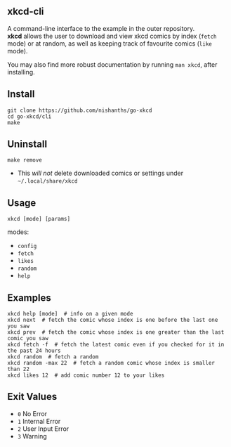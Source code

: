 xkcd-cli
---

A command-line interface to the example in the outer repository.  
**xkcd** allows the user to download and view xkcd comics by index (`fetch` mode) or at random, as well as keeping track of favourite comics (`like` mode).  
  
You may also find more robust documentation by running `man xkcd`, after installing.  

## Install
```shell
git clone https://github.com/nishanths/go-xkcd
cd go-xkcd/cli
make
```

## Uninstall
```shell
make remove
```
- This _will not_ delete downloaded comics or settings under `~/.local/share/xkcd`  

## Usage
```shell
xkcd [mode] [params]
```
modes:
- `config`  
- `fetch`  
- `likes`  
- `random`  
- `help`  

## Examples
```shell
xkcd help [mode]  # info on a given mode
xkcd next  # fetch the comic whose index is one before the last one you saw
xkcd prev  # fetch the comic whose index is one greater than the last comic you saw
xkcd fetch -f  # fetch the latest comic even if you checked for it in the past 24 hours
xkcd random  # fetch a random
xkcd random -max 22  # fetch a random comic whose index is smaller than 22
xkcd likes 12  # add comic number 12 to your likes
```

## Exit Values
- `0` No Error  
- `1` Internal Error  
- `2` User Input Error  
- `3` Warning  

